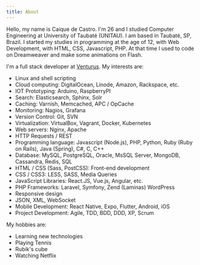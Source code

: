 ```yaml
---
title: About
---
```


Hello, my name is Caique de Castro. I'm 26 and I studied Computer Engineering at University of Taubaté (UNITAU).
I am based in Taubaté, SP, Brazil. I started my studies in programming at the age of 12, with Web Development,
with HTML, CSS, Javascript, PHP. At that time I used to code on Dreamweaver and make some animations on Flash.

I'm a full stack developer at [Venturus](https://venturus.org.br). My interests are:

* Linux and shell scripting
* Cloud computing: DigitalOcean, Linode, Amazon, Rackspace, etc.
* IOT Prototyping: Arduino, RaspberryPI
* Search: Elasticsearch, Sphinx, Solr
* Caching: Varnish, Memcached, APC / OpCache
* Monitoring: Nagios, Grafana
* Version Control: Git, SVN
* Virtualization: VirtualBox, Vagrant, Docker, Kubernetes
* Web servers: Nginx, Apache
* HTTP Requests / REST
* Programming language: Javascript (Node.js), PHP, Python, Ruby (Ruby on Rails), Java (Spring), C#, C, C++
* Database: MySQL, PostgreSQL, Oracle, MsSQL Server, MongoDB, Cassandra, Redis, SQL
* HTML / CSS (Sass, PostCSS): Front-end development
* CSS / CSS3: LESS, SASS, Media Queries
* JavaScript Libraries: React.JS, Vue.js, Angular, etc.
* PHP Frameworks: Laravel, Symfony, Zend (Laminas) WordPress
* Responsive design
* JSON, XML, WebSocket
* Mobile Development: React Native, Expo, Flutter, Android, iOS
* Project Development: Agile, TDD, BDD, DDD, XP, Scrum


My hobbies are:


* Learning new technologies
* Playing Tennis
* Rubik's cube
* Watching Netflix
